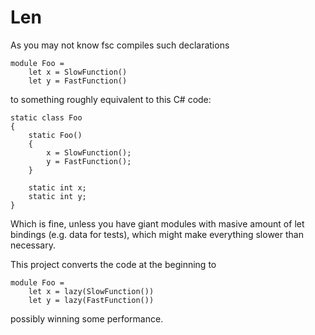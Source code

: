 # Len
As you may not know fsc compiles such declarations
```
module Foo =
    let x = SlowFunction()
    let y = FastFunction()
```
to something roughly equivalent to this C# code:
```
static class Foo
{
    static Foo()
    {
        x = SlowFunction();
        y = FastFunction();
    }
    
    static int x;
    static int y;
}
```
Which is fine, unless you have giant modules with masive amount of let bindings (e.g. data for tests),
which might make everything slower than necessary.

This project converts the code at the beginning to
```
module Foo =
    let x = lazy(SlowFunction())
    let y = lazy(FastFunction())
```
possibly winning some performance.
